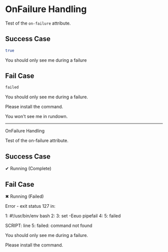 # OnFailure Handling

Test of the `on-failure` attribute.

## Success Case <r section="success"/>

``` bash
true
```

<r on-failure>You should only see me during a failure</r>

## Fail Case <r section="search"/>

``` bash
failed
```

<r on-failure>You should only see me during a failure.</r>

<r on-failure="command not found">Please install the command.</r>

<r on-failure="no match">You won't see me in rundown.</r>

-----

OnFailure Handling

  Test of the  on-failure  attribute.


  ## Success Case

  ✔ Running (Complete)

  ## Fail Case

  ✖ Running (Failed)


Error - exit status 127 in:

  1: #!/usr/bin/env bash
  2: 
  3: set -Eeuo pipefail
  4: 
  5: failed

SCRIPT: line 5: failed: command not found


You should only see me during a failure.

Please install the command.
